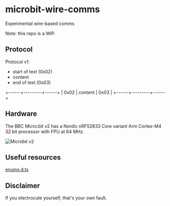 # microbit-wire-comms

Experimental wire-based comms

Note: this repo is a WIP.

## Protocol

Protocol v1:
- start of text (0x02)
- content
- end of text (0x03)

+------+---------+------+
| 0x02 | content | 0x03 |
+------+---------+------+

<!-- Protocol v2:
- start of heading (0x01)
- content length
- start of text (0x02)
- content
- end of text (0x03)
- end of transmission (0x04)

+------+----------------+------+---------+------+------+
| 0x01 | content_length | 0x02 | content | 0x03 | 0x04 |
+------+----------------+------+---------+------+------+ -->

## Hardware

The BBC Micro:bit v2 has a Nordic nRF52833 Core variant	Arm Cortex-M4 32 bit processor with FPU at 64 MHz.

![Microbit v2](https://user-images.githubusercontent.com/1639527/201537450-9c39dbdb-c4e4-4cca-a10d-828d2061f5e1.png)

## Useful resources

[enums.d.ts](https://github.com/microsoft/pxt-microbit/blob/master/libs/core/enums.d.ts)

## Disclaimer

If you electrocute yourself, that's your own fault.
